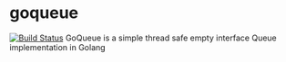 # goqueue

[![Build Status](https://travis-ci.org/DamnWidget/goqueue.png)](https://travis-ci.org/DamnWidget/sublime-text)
GoQueue is a simple thread safe empty interface Queue implementation in Golang
